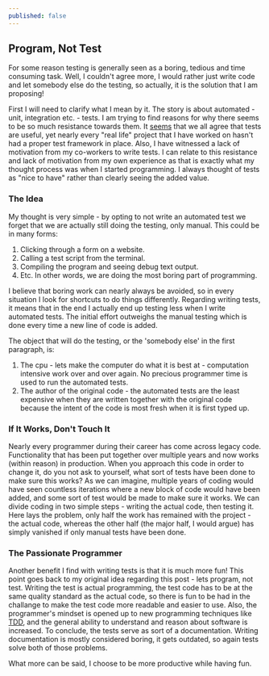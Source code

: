 ```yaml
---
published: false
---
```

## Program, Not Test

For some reason testing is generally seen as a boring, tedious and time consuming task. Well, I couldn't agree more, I would rather just write code and let somebody else do the testing, so actually, it is the solution that I am proposing!

First I will need to clarify what I mean by it. The story is about automated - unit, integration etc.  - tests. I am trying to find reasons for why there seems to be so much resistance towards them. It [seems](https://stackoverflow.com/questions/67299/is-unit-testing-worth-the-effort) that we all agree that tests are useful, yet nearly every "real life" project that I have worked on hasn't had a proper test framework in place. Also, I have witnessed a lack of motivation from my co-workers to write tests. I can relate to this resistance and lack of motivation from my own experience as that is exactly what my thought process was when I started programming. I always thought of tests as "nice to have" rather than clearly seeing the added value.

### The Idea

My thought is very simple - by opting to not write an automated test we forget that we are actually still doing the testing, only manual. This could be in many forms:
1. Clicking through a form on a website.
2. Calling a test script from the terminal.
3. Compiling the program and seeing debug text output.
4. Etc.
In other words, we are doing the most boring part of programming.

I believe that boring work can nearly always be avoided, so in every situation I look for shortcuts to do things differently. Regarding writing tests, it means that in the end I actually end up testing less when I write automated tests. The initial effort outweighs the manual testing which is done every time a new line of code is added.

The object that will do the testing, or the 'somebody else' in the first paragraph, is:
1. The cpu - lets make the computer do what it is best at - computation intensive work over and over again. No precious programmer time is used to run the automated tests.
2. The author of the original code - the automated tests are the least expensive when they are written together with the original code because the intent of the code is most fresh when it is first typed up.

### If It Works, Don't Touch It

Nearly every programmer during their career has come across legacy code. Functionality that has been put together over multiple years and now works (within reason) in production. When you approach this code in order to change it, do you not ask to yourself, what sort of tests have been done to make sure this works? As we can imagine, multiple years of coding would have seen countless iterations where a new block of code would have been added, and some sort of test would be made to make sure it works. We can divide coding in two simple steps - writing the actual code, then testing it. Here lays the problem, only half the work has remained with the project - the actual code, whereas the other half (the major half, I would argue) has simply vanished if only manual tests have been done.

### The Passionate Programmer

Another benefit I find with writing tests is that it is much more fun! This point goes back to my original idea regarding this post - lets program, not test. Writing the test is actual programming, the test code has to be at the same quality standard as the actual code, so there is fun to be had in the challange to make the test code more readable and easier to use. Also, the programmer's mindset is opened up to new programming techniques like [TDD](https://en.wikipedia.org/wiki/Test-driven_development), and the general ability to understand and reason about software is increased. To conclude, the tests serve as sort of a documentation. Writing documentation is mostly considered boring, it gets outdated, so again tests solve both of those problems.

What more can be said, I choose to be more productive while having fun.